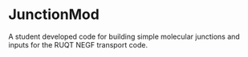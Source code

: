 # JunctionMod
A student developed code for building simple molecular junctions and inputs for the RUQT NEGF transport code.
